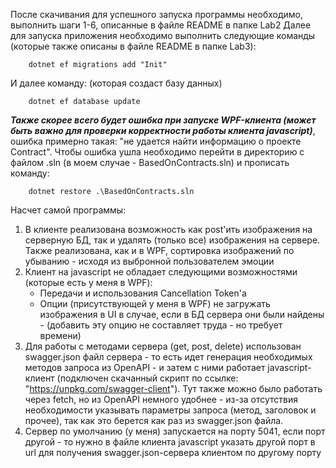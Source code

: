 После скачивания для успешного запуска программы необходимо, выполнить шаги 1-6, описанные в файле README в папке Lab2
Далее для запуска приложения необходимо выполнить следующие команды (которые также описаны в файле README в папке Lab3):
```
    dotnet ef migrations add "Init"
```
И далее команду: (которая создаст базу данных)
```
    dotnet ef database update
```

***Также скорее всего будет ошибка при запуске WPF-клиента (может быть важно для проверки корректности работы клиента javascript)***, ошибка примерно такая: "не удается найти информацию о проекте Contract". Чтобы ошибка ушла необходимо перейти в директорию с файлом .sln (в моем случае - BasedOnContracts.sln) и прописать команду:
```
    dotnet restore .\BasedOnContracts.sln
```

Насчет самой программы:
1. В клиенте реализована возможность как post'ить изображения на серверную БД, так и удалять (только все) изображения на сервере. Также реализована, как и в WPF, сортировка изображений по убыванию - исходя из выбронной пользователем эмоции
2. Клиент на javascript не обладает следующими возможностями (которые есть у меня в WPF):
    * Передачи и использования Cancellation Token'a
    * Опции (присутствующей у меня в WPF) не загружать изображения в UI в случае, если в БД сервера они были найдены - (добавить эту опцию не составляет труда - но требует времени)
3. Для работы с методами сервера (get, post, delete) использован swagger.json файл сервера - то есть идет генерация необходимых методов запроса из OpenAPI - и затем с ними работает javascript-клиент (подключен скачанный скрипт по ссылке: "https://unpkg.com/swagger-client"). Тут также можно было работать через fetch, но из OpenAPI немного удобнее - из-за отсутствия необходимости указывать параметры запроса (метод, заголовок и прочее), так как это берется как раз из swagger.json файла. 
4. Сервер по умолчанию (у меня) запускается на порту 5041, если порт другой - то нужно в файле клиента javascript указать другой порт в url для получения swagger.json-сервера клиентом по другому порту

